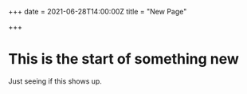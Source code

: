 +++
date = 2021-06-28T14:00:00Z
title = "New Page"

+++
# This is the start of something new

Just seeing if this shows up.